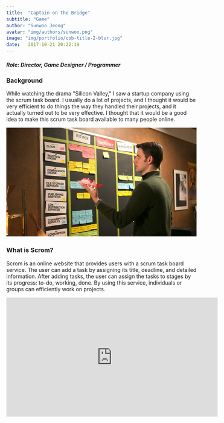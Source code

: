 ```yaml
---
title:  "Captain on the Bridge"
subtitle: "Game"
author: "Sunwoo Jeong"
avatar: "img/authors/sunwoo.png"
image: "img/portfolio/cob-title-2-blur.jpg"
date:   2017-10-21 20:22:19
---
```


##### Role: Director, Game Designer / Programmer

### Background

While watching the drama "Silicon Valley," I saw a startup company using the scrum task board. I usually do a lot of projects, and I thought it would be very efficient to do things the way they handled their projects, and it actually turned out to be very effective. I thought that it would be a good idea to make this scrum task board available to many people online.

<center> <img src="/img/silicon-valley-scrum.jpg" width="512" height="288"/> </center>

### What is Scrom?

Scrom is an online website that provides users with a scrum task board service. The user can add a task by assigning its title, deadline, and detailed information. After adding tasks, the user can assign the tasks to stages by its progress: to-do, working, done. By using this service, individuals or groups can efficiently work on projects.

<center>
<iframe width="560" height="315" src="https://www.youtube.com/embed/D8L49wHhZc4" frameborder="0" allow="accelerometer; autoplay; encrypted-media; gyroscope; picture-in-picture" allowfullscreen></iframe>
</center>
